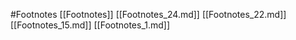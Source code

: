 #Footnotes 
 [[Footnotes]]
[[Footnotes_24.md]]
[[Footnotes_22.md]]
[[Footnotes_15.md]]
[[Footnotes_1.md]]